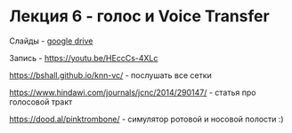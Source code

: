 # Лекция 6 - голос и Voice Transfer

Слайды - [google drive](https://docs.google.com/presentation/d/1-NCYG8_k2BtnCNYYFOab2OsZ9q9n6uxC/edit?usp=sharing&ouid=116385375708859011313&rtpof=true&sd=true)

Запись - https://youtu.be/HEccCs-4XLc

https://bshall.github.io/knn-vc/ - послушать все сетки 

https://www.hindawi.com/journals/jcnc/2014/290147/ - статья про голосовой тракт 

https://dood.al/pinktrombone/ - симулятор ротовой и носовой полости :)
